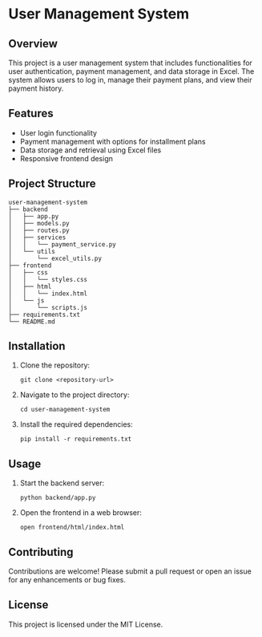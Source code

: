 # User Management System

## Overview
This project is a user management system that includes functionalities for user authentication, payment management, and data storage in Excel. The system allows users to log in, manage their payment plans, and view their payment history.

## Features
- User login functionality
- Payment management with options for installment plans
- Data storage and retrieval using Excel files
- Responsive frontend design

## Project Structure
```
user-management-system
├── backend
│   ├── app.py
│   ├── models.py
│   ├── routes.py
│   ├── services
│   │   └── payment_service.py
│   └── utils
│       └── excel_utils.py
├── frontend
│   ├── css
│   │   └── styles.css
│   ├── html
│   │   └── index.html
│   └── js
│       └── scripts.js
├── requirements.txt
└── README.md
```

## Installation
1. Clone the repository:
   ```
   git clone <repository-url>
   ```
2. Navigate to the project directory:
   ```
   cd user-management-system
   ```
3. Install the required dependencies:
   ```
   pip install -r requirements.txt
   ```

## Usage
1. Start the backend server:
   ```
   python backend/app.py
   ```
2. Open the frontend in a web browser:
   ```
   open frontend/html/index.html
   ```

## Contributing
Contributions are welcome! Please submit a pull request or open an issue for any enhancements or bug fixes.

## License
This project is licensed under the MIT License.
